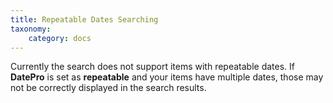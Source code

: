 ```yaml
---
title: Repeatable Dates Searching
taxonomy:
    category: docs
---
```


Currently the search does not support items with repeatable dates. If **DatePro** is set as **repeatable** and your items have multiple dates, those may not be correctly displayed in the search results.
